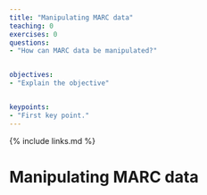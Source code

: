 ```yaml
---
title: "Manipulating MARC data"
teaching: 0
exercises: 0
questions:
- "How can MARC data be manipulated?"


objectives:
- "Explain the objective"


keypoints:
- "First key point."
---
```


{% include links.md %}


# Manipulating MARC data
